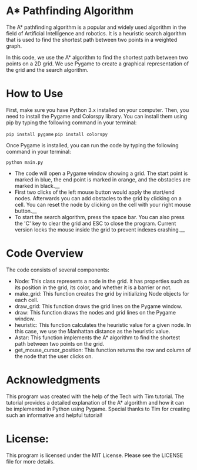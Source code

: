 # A* Pathfinding Algorithm
The A* pathfinding algorithm is a popular and widely used algorithm in the field of Artificial Intelligence and robotics. It is a heuristic search algorithm that is used to find the shortest path between two points in a weighted graph.

In this code, we use the A* algorithm to find the shortest path between two points on a 2D grid. We use Pygame to create a graphical representation of the grid and the search algorithm.

# How to Use
First, make sure you have Python 3.x installed on your computer. Then, you need to install the Pygame and Colorspy library. You can install them using pip by typing the following command in your terminal:

`pip install pygame`
`pip install colorspy`

Once Pygame is installed, you can run the code by typing the following command in your terminal:

`python main.py`

+ The code will open a Pygame window showing a grid. The start point is marked in blue, the end point is marked in orange, and the obstacles are marked in black.__ 
+ First two clicks of the left mouse button would apply the start/end nodes. Afterwards you can add obstacles to the grid by clicking on a cell. You can reset the node by clicking on the cell with your right mouse button.__
+ To start the search algorithm, press the space bar. You can also press the 'C' key to clear the grid and ESC to close the program. Current version locks the mouse inside the grid to prevent indexes crashing.__

# Code Overview
The code consists of several components:

* Node: This class represents a node in the grid. It has properties such as its position in the grid, its color, and whether it is a barrier or not.
* make_grid: This function creates the grid by initializing Node objects for each cell.
* draw_grid: This function draws the grid lines on the Pygame window.
* draw: This function draws the nodes and grid lines on the Pygame window.
* heuristic: This function calculates the heuristic value for a given node. In this case, we use the Manhattan distance as the heuristic value.
* Astar: This function implements the A* algorithm to find the shortest path between two points on the grid.
* get_mouse_cursor_position: This function returns the row and column of the node that the user clicks on.

# Acknowledgments
This program was created with the help of the Tech with Tim tutorial. The tutorial provides a detailed explanation of the A* algorithm and how it can be implemented in Python using Pygame. Special thanks to Tim for creating such an informative and helpful tutorial!

# License:

This program is licensed under the MIT License. Please see the LICENSE file for more details.
